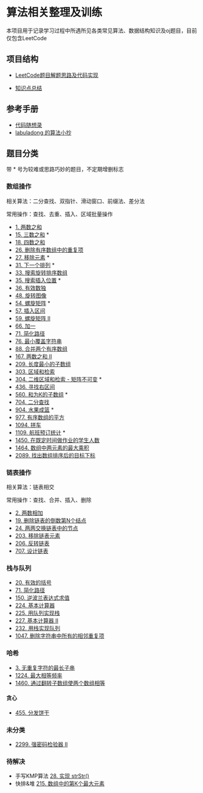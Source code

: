 # 算法相关整理及训练

本项目用于记录学习过程中所遇所见各类常见算法、数据结构知识及oj题目，目前仅包含LeetCode
## 项目结构
 - [LeetCode题目解题思路及代码实现](./leetcode)

 - [知识点总结](./summary)

## 参考手册
 - [代码随想录](https://programmercarl.com/)
 - [labuladong 的算法小抄](https://labuladong.gitee.io/algo/)
## 题目分类
带 * 号为较难或思路巧妙的题目，不定期增删标志
### 数组操作

相关算法：二分查找、双指针、滑动窗口、前缀法、差分法

常用操作：查找、去重、插入、区域批量操作

 - [1. 两数之和](./leetcode/0001-两数之和.md)
 - [15. 三数之和](./leetcode/0015-三数之和.md)  *
 - [18. 四数之和](./leetcode/0018-四数之和.md)
 - [26. 删除有序数组中的重复项](./leetcode/0026-删除有序数组中的重复项.md)
 - [27. 移除元素](./leetcode/0027-移除元素.md)  *
 - [31. 下一个排列](./leetcode/0031-下一个排列.md)  *
 - [33. 搜索旋转排序数组](./leetcode/0033-搜索旋转排序数组.md)
 - [35. 搜索插入位置](./leetcode/0035-搜索插入位置.md)  *
 - [36. 有效数独](./leetcode/0036-有效数独.md)
 - [48. 旋转图像](./leetcode/0048-旋转图像.md)
 - [54. 螺旋矩阵](./leetcode/0054-螺旋矩阵.md)  *
 - [57. 插入区间](./leetcode/0057-插入区间.md) 
 - [59. 螺旋矩阵 II](./leetcode/0059-螺旋矩阵&nbsp;II.md)
 - [66. 加一](./leetcode/0066-加一.md)
 - [71. 简化路径](./leetcode/0071-简化路径.md)
 - [76. 最小覆盖字符串](./leetcode/0076-最小覆盖字符串.md)
 - [88. 合并两个有序数组](./leetcode/0088-合并两个有序数组.md)
 - [167. 两数之和 II](./leetcode/0167-两数之和&nbsp;II.md)
 - [209. 长度最小的子数组](./leetcode/0209-长度最小的子数组.md)
 - [303. 区域和检索](./leetcode/0303-区域和检索.md)
 - [304. 二维区域和检索 - 矩阵不可变](./leetcode/0304-二维区域和检索.md) *
 - [436. 寻找右区间](./leetcode/0436-寻找右区间.md)
 - [560. 和为K的子数组](./leetcode/0560-和为K的子数组.md) *
 - [704. 二分查找](./leetcode/0704-二分查找.md)
 - [904. 水果成篮](./leetcode/0904-水果成篮.md) *
 - [977. 有序数组的平方](./leetcode/0977-有序数组的平方.md)
 - [1094. 拼车](./leetcode/1094-拼车.md)
 - [1109. 航班预订统计](./leetcode/1109-航班预订统计.md)  *
 - [1450. 在既定时间做作业的学生人数](./leetcode/1450-在既定时间做作业的学生人数.md)
 - [1464. 数组中两元素的最大乘积](./leetcode/1464-数组中两元素的最大乘积.md)
 - [2089. 找出数组排序后的目标下标](./leetcode/2089-找出数组排序后的目标下标.md)

### 链表操作

相关算法：链表相交

常用操作：查找、合并、插入、删除

 - [2. 两数相加](./leetcode/0002-两数相加.md)
 - [19. 删除链表的倒数第N个结点](./leetcode/0019-删除链表的倒数第N个结点.md)
 - [24. 两两交换链表中的节点](./leetcode/0024-两两交换链表中的节点.md)
 - [203. 移除链表元素](./leetcode/0203-移除链表元素.md)
 - [206. 反转链表](./leetcode/0206-反转链表.md)
 - [707. 设计链表](./leetcode/0707-设计链表.md)

### 栈与队列
 - [20. 有效的括号](./leetcode/0020-有效的括号.md)
 - [71. 简化路径](./leetcode/0071-简化路径.md)
 - [150. 逆波兰表达式求值](./leetcode/0150-逆波兰表达式求值.md)
 - [224. 基本计算器](./leetcode/0224-基本计算器.md)
 - [225. 用队列实现栈](./leetcode/0225-用队列实现栈.md)
 - [227. 基本计算器 Ⅱ](./leetcode/0227-基本计算器%20Ⅱ.md)
 - [232. 用栈实现队列](./leetcode/0232-用栈实现队列.md)
 - [1047. 删除字符串中所有的相邻重复项](./leetcode/1047-删除字符串中所有的相邻重复项.md)

### 哈希
 - [3. 无重复字符的最长子串](./leetcode/0003-无重复字符的最长子串.md)
 - [1224. 最大相等频率](./leetcode/1124-最大相等频率.md)
 - [1460. 通过翻转子数组使两个数组相等](./leetcode/1460-通过翻转子数组使两个数组相等.md)

#### 贪心
 - [455. 分发饼干](./leetcode/0455-分发饼干.md)
 
### 未分类
 - [2299. 强密码检验器 Ⅱ](./leetcode/2299-强密码检验器%20Ⅱ.md)

### 待解决
 - 手写KMP算法 [28. 实现 strStr()](https://leetcode-cn.com/problems/implement-strstr/)
 - 快排&堆 [215. 数组中的第K个最大元素](https://leetcode-cn.com/problems/kth-largest-element-in-an-array/)

